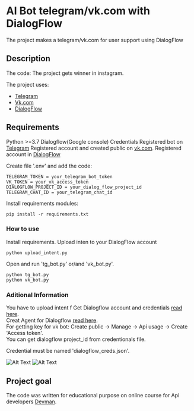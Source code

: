 # AI Bot telegram/vk.com with DialogFlow
The project makes a telegram/vk.com for user support using DialogFlow


## Description
The code: 
The project gets winner in instagram. 

The project uses:   
 * [Telegram](telegram.org)
 * [Vk.com](https://vk.com/)
 * [DialogFlow](https://dialogflow.cloud.google.com/)
  

## Requirements
Python >=3.7
Dialogflow(Google console) Credentials
Registered bot on  [Telegram](https://t.me/botfather)
Registered account and created public on [vk.com](https://vk.com/).
Registered account in [DialogFlow](https://dialogflow.cloud.google.com/)

 
Create file '.env' and add the code:
```
TELEGRAM_TOKEN = your_telegram_bot_token
VK_TOKEN = your_vk_access_token
DIALOGFLOW_PROJECT_ID = your_dialog_flow_project_id
TELEGRAM_CHAT_ID = your_telegram_chat_id
```

Install requirements modules:
```
pip install -r requirements.txt	
```


### How to use

Install requirements. 
Upload inten to your DialogFlow account 
```
python upload_intent.py
```
Open and run 'tg_bot.py' or/and 'vk_bot.py'.
```
python tg_bot.py
python vk_bot.py
```

### Aditional Information
You have to upload intent f
Get Dialogflow account and credentials [read here](https://cloud.google.com/dialogflow/es/docs/quick/setup).  
Creat Agent for Dialogflow [read here](https://cloud.google.com/dialogflow/es/docs/quick/build-agent).  
For getting key for vk bot: Create public -> Manage -> Api usage -> Create 'Access token'.  
You can get dialogflow project_id from credentionals file.  

Credential must be named 'dialogflow_creds.json'.  

![Alt Text](https://dvmn.org/media/filer_public/7a/08/7a087983-bddd-40a3-b927-a43fb0d2f906/demo_tg_bot.gif)
![Alt Text](https://dvmn.org/media/filer_public/7a/08/7a087983-bddd-40a3-b927-a43fb0d2f906/demo_vk_bot.gif)
## Project goal
The code was written for educational purpose on online course for Api developers [Devman](http://dvmn.org). 
